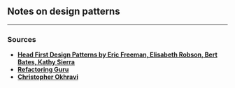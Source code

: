 ## Notes on design patterns

---

### Sources
- [**Head First Design Patterns by Eric Freeman, Elisabeth Robson, Bert Bates, Kathy Sierra**](https://www.oreilly.com/library/view/head-first-design/0596007124/)
- [**Refactoring Guru**](https://refactoring.guru/design-patterns)
- [**Christopher Okhravi**](https://www.youtube.com/watch?v=v9ejT8FO-7I&list=PLrhzvIcii6GNjpARdnO4ueTUAVR9eMBpc&ab_channel=ChristopherOkhravi)
